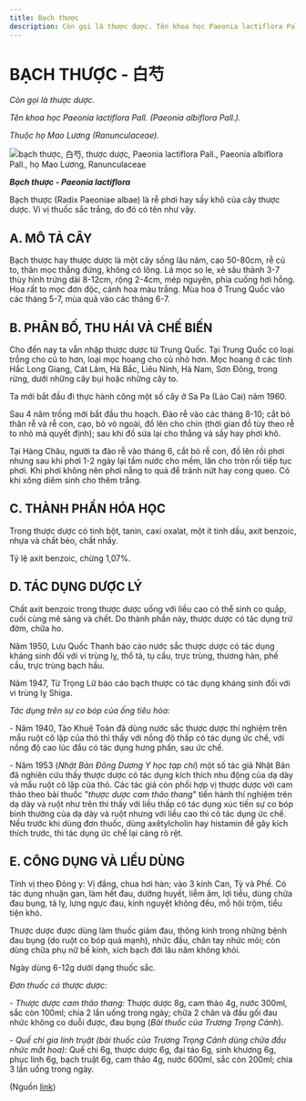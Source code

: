 ```yaml
---
title: Bạch thược
description: Còn gọi là thược dược. Tên khoa học Paeonia lactiflora Pall. (Paeonia albiflora Pall.). Thuộc họ Mao Lương (Ranunculaceae). Bạch thược (Radix Paeoniae albae) là rễ phơi hay sấy khô của cây thược dược. Vì vị thuốc sắc trắng, do đó có tên như vậy.
---
```

# BẠCH THƯỢC - 白芍

*Còn gọi là thược dược.*

*Tên khoa học Paeonia lactiflora Pall. (Paeonia albiflora Pall.).*

*Thuộc họ Mao Lương (Ranunculaceae).*

![bạch thược, 白芍, thược dược, Paeonia lactiflora Pall., Paeonia albiflora Pall., họ Mao Lương, Ranunculaceae](/imgs/do-tat-loi/ctvvtvn/bach-thuoc.jpg)

***Bạch thược - Paeonia lactiflora***

Bạch thược (Radix Paeoniae albae) là rễ phơi hay sấy khô của cây thược dược. Vì vị thuốc sắc trắng, do đó có tên như vậy.

## A. MÔ TẢ CÂY

Bạch thược hay thược dược là một cây sống lâu năm, cao 50-80cm, rễ củ to, thân mọc thẳng đứng, không có lông. Lá mọc so le, xẻ sâu thành 3-7 thùy hình trứng dài 8-12cm, rộng 2-4cm, mép nguyên, phía cuống hơi hồng. Hoa rất to mọc đơn độc, cánh hoa màu trắng. Mùa hoa ở Trung Quốc vào các tháng 5-7, mùa quả vào các tháng 6-7.

## B. PHÂN BỐ, THU HÁI VÀ CHẾ BIẾN

Cho đến nay ta vẫn nhập thược dược từ Trung Quốc. Tại Trung Quốc có loại trồng cho củ to hơn, loại mọc hoang cho củ nhỏ hơn. Mọc hoang ở các tỉnh Hắc Long Giang, Cát Lâm, Hà Bắc, Liêu Ninh, Hà Nam, Sơn Đông, trong rừng, dưới những cây bụi hoặc những cây to.

Ta mới bắt đầu đi thực hành công một số cây ở Sa Pa (Lào Cai) năm 1960.

Sau 4 năm trồng mới bắt đầu thu hoạch. Đào rễ vào các tháng 8-10; cắt bỏ thân rễ và rễ con, cạo, bỏ vỏ ngoài, đồ lên cho chín (thời gian đồ tùy theo rễ to nhỏ mà quyết định); sau khi đồ sửa lại cho thẳng và sấy hay phơi khô.

Tại Hàng Châu, người ta đào rễ vào tháng 6, cắt bỏ rễ con, đồ lên rồi phơi nhưng sau khi phơi 1-2 ngày lại tẩm nước cho mềm, lăn cho tròn rồi tiếp tục phơi. Khi phơi không nên phơi nắng to quá để tránh nứt hay cong queo. Có khi xông diêm sinh cho thêm trắng.

## C. THÀNH PHẦN HÓA HỌC

Trong thược dược có tinh bột, tanin, caxi oxalat, một ít tinh dầu, axit benzoic, nhựa và chất béo, chất nhầy.

Tỷ lệ axit benzoic, chừng 1,07%.

## D. TÁC DỤNG DƯỢC LÝ

Chất axit benzoic trong thược dược uống với liều cao có thể sinh co quắp, cuối cùng mê sảng và chết. Do thành phần này, thược dược có tác dụng trừ đờm, chữa ho.

Năm 1950, Lưu Quốc Thanh báo cáo nước sắc thược dược có tác dụng kháng sinh đối với vi trùng lỵ, thổ tả, tụ cầu, trực trùng, thương hàn, phế cầu, trực trùng bạch hầu.

Năm 1947, Từ Trọng Lữ báo cáo bạch thược có tác dụng kháng sinh đối với vi trùng lỵ Shiga.

*Tác dụng trên sự co bóp của ống tiêu hóa:*

\- Năm 1940, Tào Khuê Toản đã dùng nước sắc thược dược thí nghiệm trên mẩu ruột cô lập của thỏ thì thấy với nồng độ thấp có tác dụng ức chế, với nồng độ cao lúc đầu có tác dụng hưng phấn, sau ức chế.

\- Năm 1953 (*Nhật Bản Đông Dương Y học tạp chí*) một số tác giả Nhật Bản đã nghiên cứu thấy thược dược có tác dụng kích thích nhu động của dạ dày và mẩu ruột cô lập của thỏ. Các tác giả còn phối hợp vị thược dược với cam thảo theo bài thuốc "*thược dược cam thảo thang*" tiến hành thí nghiệm trên dạ dày và ruột như trên thì thấy với liều thấp có tác dụng xúc tiến sự co bóp bình thường của dạ dày và ruột nhưng với liều cao thì có tác dụng ức chế. Nếu trước khi dùng đơn thuốc, dùng axêtylcholin hay histamin để gây kích thích trước, thì tác dụng ức chế lại càng rõ rệt.

## E. CÔNG DỤNG VÀ LIỀU DÙNG

Tính vị theo Đông y: Vị đắng, chua hơi hàn; vào 3 kinh Can, Tỳ và Phế. Có tác dụng nhuận gan, làm hết đau, dưỡng huyết, liễm âm, lợi tiểu, dùng chữa đau bụng, tả lỵ, lưng ngực đau, kinh nguyệt không đều, mồ hôi trộm, tiểu tiện khó.

Thược dược được dùng làm thuốc giảm đau, thông kinh trong những bệnh đau bụng (do ruột co bóp quá mạnh), nhức đầu, chân tay nhức mỏi; còn dùng chữa phụ nữ bế kinh, xích bạch đới lâu năm không khỏi.

Ngày dùng 6-12g dưới dạng thuốc sắc.

*Đơn thuốc có thược dược:*

*- Thược dược cam thảo thang:* Thược dược 8g, cam thảo 4g, nước 300ml, sắc còn 100ml; chia 2 lần uống trong ngày; chữa 2 chân và đầu gối đau nhức không co duỗi được, đau bụng (*Bài thuốc của Trương Trọng Cảnh*).

*- Quế chi gia linh truật (bài thuốc của Trương Trọng Cảnh dùng chữa đầu nhức mắt hoa):* Quế chi 6g, thược dược 6g, đại táo 6g, sinh khương 6g, phục linh 6g, bạch truật 6g, cam thảo 4g, nước 600ml, sắc còn 200ml; chia 3 lần uống trong ngày.

(Nguồn <a href="http://www.thuocvuonnha.com/nhung-cay-thuoc-va-vi-thuoc-viet-nam/ket-qua-tra-cuu/bach-thuoc" target="_blank">link</a>)
